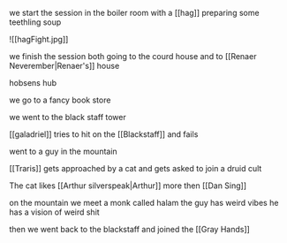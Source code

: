 we start the session in the boiler room with a [[hag]] preparing some teethling soup

![[hagFight.jpg]]





we finish the session both going to the courd house and to [[Renaer Neverember|Renaer's]] house

hobsens hub

we go to a fancy book store



we went to the black staff tower

[[galadriel]] tries to hit on the [[Blackstaff]] and fails

went to a guy in the mountain

[[Traris]] gets approached by a cat and gets asked to join a druid cult

The cat likes [[Arthur silverspeak|Arthur]] more then [[Dan Sing]]

on the mountain we meet a monk called halam
the guy has weird vibes
he has a vision of weird shit

then we went back to the blackstaff 
and joined the [[Gray Hands]]
